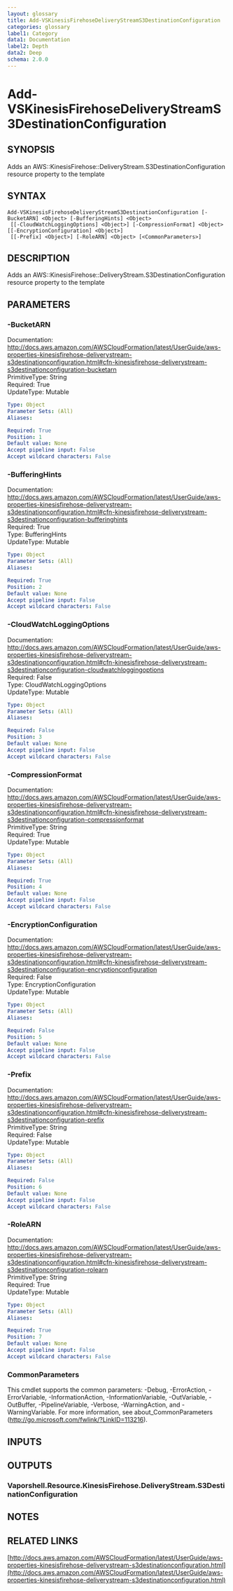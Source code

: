 ```yaml
---
layout: glossary
title: Add-VSKinesisFirehoseDeliveryStreamS3DestinationConfiguration
categories: glossary
label1: Category
data1: Documentation
label2: Depth
data2: Deep
schema: 2.0.0
---
```


# Add-VSKinesisFirehoseDeliveryStreamS3DestinationConfiguration

## SYNOPSIS
Adds an AWS::KinesisFirehose::DeliveryStream.S3DestinationConfiguration resource property to the template

## SYNTAX

```
Add-VSKinesisFirehoseDeliveryStreamS3DestinationConfiguration [-BucketARN] <Object> [-BufferingHints] <Object>
 [[-CloudWatchLoggingOptions] <Object>] [-CompressionFormat] <Object> [[-EncryptionConfiguration] <Object>]
 [[-Prefix] <Object>] [-RoleARN] <Object> [<CommonParameters>]
```

## DESCRIPTION
Adds an AWS::KinesisFirehose::DeliveryStream.S3DestinationConfiguration resource property to the template

## PARAMETERS

### -BucketARN
Documentation: http://docs.aws.amazon.com/AWSCloudFormation/latest/UserGuide/aws-properties-kinesisfirehose-deliverystream-s3destinationconfiguration.html#cfn-kinesisfirehose-deliverystream-s3destinationconfiguration-bucketarn    
PrimitiveType: String    
Required: True    
UpdateType: Mutable

```yaml
Type: Object
Parameter Sets: (All)
Aliases:

Required: True
Position: 1
Default value: None
Accept pipeline input: False
Accept wildcard characters: False
```

### -BufferingHints
Documentation: http://docs.aws.amazon.com/AWSCloudFormation/latest/UserGuide/aws-properties-kinesisfirehose-deliverystream-s3destinationconfiguration.html#cfn-kinesisfirehose-deliverystream-s3destinationconfiguration-bufferinghints    
Required: True    
Type: BufferingHints    
UpdateType: Mutable

```yaml
Type: Object
Parameter Sets: (All)
Aliases:

Required: True
Position: 2
Default value: None
Accept pipeline input: False
Accept wildcard characters: False
```

### -CloudWatchLoggingOptions
Documentation: http://docs.aws.amazon.com/AWSCloudFormation/latest/UserGuide/aws-properties-kinesisfirehose-deliverystream-s3destinationconfiguration.html#cfn-kinesisfirehose-deliverystream-s3destinationconfiguration-cloudwatchloggingoptions    
Required: False    
Type: CloudWatchLoggingOptions    
UpdateType: Mutable

```yaml
Type: Object
Parameter Sets: (All)
Aliases:

Required: False
Position: 3
Default value: None
Accept pipeline input: False
Accept wildcard characters: False
```

### -CompressionFormat
Documentation: http://docs.aws.amazon.com/AWSCloudFormation/latest/UserGuide/aws-properties-kinesisfirehose-deliverystream-s3destinationconfiguration.html#cfn-kinesisfirehose-deliverystream-s3destinationconfiguration-compressionformat    
PrimitiveType: String    
Required: True    
UpdateType: Mutable

```yaml
Type: Object
Parameter Sets: (All)
Aliases:

Required: True
Position: 4
Default value: None
Accept pipeline input: False
Accept wildcard characters: False
```

### -EncryptionConfiguration
Documentation: http://docs.aws.amazon.com/AWSCloudFormation/latest/UserGuide/aws-properties-kinesisfirehose-deliverystream-s3destinationconfiguration.html#cfn-kinesisfirehose-deliverystream-s3destinationconfiguration-encryptionconfiguration    
Required: False    
Type: EncryptionConfiguration    
UpdateType: Mutable

```yaml
Type: Object
Parameter Sets: (All)
Aliases:

Required: False
Position: 5
Default value: None
Accept pipeline input: False
Accept wildcard characters: False
```

### -Prefix
Documentation: http://docs.aws.amazon.com/AWSCloudFormation/latest/UserGuide/aws-properties-kinesisfirehose-deliverystream-s3destinationconfiguration.html#cfn-kinesisfirehose-deliverystream-s3destinationconfiguration-prefix    
PrimitiveType: String    
Required: False    
UpdateType: Mutable

```yaml
Type: Object
Parameter Sets: (All)
Aliases:

Required: False
Position: 6
Default value: None
Accept pipeline input: False
Accept wildcard characters: False
```

### -RoleARN
Documentation: http://docs.aws.amazon.com/AWSCloudFormation/latest/UserGuide/aws-properties-kinesisfirehose-deliverystream-s3destinationconfiguration.html#cfn-kinesisfirehose-deliverystream-s3destinationconfiguration-rolearn    
PrimitiveType: String    
Required: True    
UpdateType: Mutable

```yaml
Type: Object
Parameter Sets: (All)
Aliases:

Required: True
Position: 7
Default value: None
Accept pipeline input: False
Accept wildcard characters: False
```

### CommonParameters
This cmdlet supports the common parameters: -Debug, -ErrorAction, -ErrorVariable, -InformationAction, -InformationVariable, -OutVariable, -OutBuffer, -PipelineVariable, -Verbose, -WarningAction, and -WarningVariable.
For more information, see about_CommonParameters (http://go.microsoft.com/fwlink/?LinkID=113216).

## INPUTS

## OUTPUTS

### Vaporshell.Resource.KinesisFirehose.DeliveryStream.S3DestinationConfiguration

## NOTES

## RELATED LINKS

[http://docs.aws.amazon.com/AWSCloudFormation/latest/UserGuide/aws-properties-kinesisfirehose-deliverystream-s3destinationconfiguration.html](http://docs.aws.amazon.com/AWSCloudFormation/latest/UserGuide/aws-properties-kinesisfirehose-deliverystream-s3destinationconfiguration.html)

